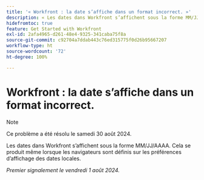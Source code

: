 ```yaml
---
title: '« Workfront : la date s’affiche dans un format incorrect. »'
description: « Les dates dans Workfront s’affichent sous la forme MM/JJ/AAAA. » Cela se produit même lorsque les navigateurs sont définis sur les préférences d’affichage des dates locales. »
hidefromtoc: true
feature: Get Started with Workfront
exl-id: 2afa4965-d261-48e4-9325-341caba75f8a
source-git-commit: c92704a7ddab443c76ed315775f0d26b95667207
workflow-type: ht
source-wordcount: '72'
ht-degree: 100%

---
```


# Workfront : la date s’affiche dans un format incorrect.

>[!NOTE]
>
>Ce problème a été résolu le samedi 30 août 2024.

Les dates dans Workfront s’affichent sous la forme MM/JJ/AAAA. Cela se produit même lorsque les navigateurs sont définis sur les préférences d’affichage des dates locales.

_Premier signalement le vendredi 1 août 2024._
